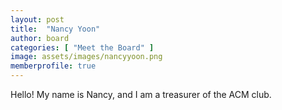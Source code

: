 ```yaml
---
layout: post
title:  "Nancy Yoon"
author: board
categories: [ "Meet the Board" ]
image: assets/images/nancyyoon.png
memberprofile: true
---
```



Hello! My name is Nancy, and I am a treasurer of the ACM club.


